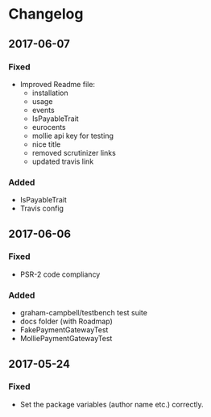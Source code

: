 # Changelog

## 2017-06-07

### Fixed
- Improved Readme file:
    - installation
    - usage
    - events
    - IsPayableTrait
    - eurocents
    - mollie api key for testing
    - nice title
    - removed scrutinizer links
    - updated travis link

### Added
- IsPayableTrait
- Travis config

## 2017-06-06

### Fixed
- PSR-2 code compliancy

### Added
- graham-campbell/testbench test suite
- docs folder (with Roadmap)
- FakePaymentGatewayTest
- MolliePaymentGatewayTest

## 2017-05-24

### Fixed
- Set the package variables (author name etc.) correctly.